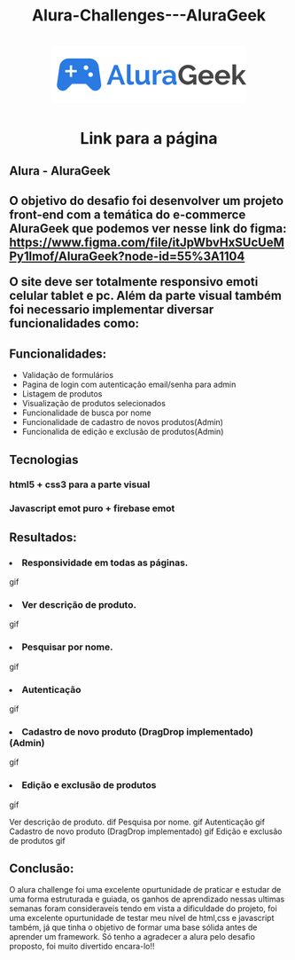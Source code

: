 <h1 align = center> Alura-Challenges---AluraGeek
<h1>
    <div align = "center">
        <img src="assets/img/Logo.svg" alt="">
    </div>
</h1>
<h1 align="center">Link para a página</h1>
<h2> Alura - AluraGeek<h2>

O objetivo do desafio foi desenvolver um projeto front-end com a temática do e-commerce AluraGeek que podemos ver nesse link do figma: https://www.figma.com/file/itJpWbvHxSUcUeMPy1lmof/AluraGeek?node-id=55%3A1104

O site deve ser totalmente **responsivo** emoti celular tablet e pc.
Além da parte visual também foi necessario implementar diversar funcionalidades como:

<h2>Funcionalidades:</h2>
<ul>
    <li>Validação de formulários</li>
    <li>Pagina de login com autenticação email/senha para admin</li>
    <li>Listagem de produtos</li>
    <li>Visualização de produtos selecionados</li>
    <li>Funcionalidade de busca por nome</li>
    <li>Funcionalidade de cadastro de novos produtos(Admin)</li>
    <li>Funcionalida de edição e exclusão de produtos(Admin)</li>
</ul>

 
 
 <h2>Tecnologias</h2>
 <h3>html5 + css3 para a parte visual</h3>
 <h3>Javascript emot puro + firebase emot</h3>

 <h2>Resultados:</h2>
 
 <h3><li>Responsividade em todas as páginas.</li></h3>
 gif
<h3><li>Ver descrição de produto.</li></h3>
gif
 <h3><li>Pesquisar por nome.</li></h3>
 gif
 <h3><li>Autenticação</li></h3>
 gif
<h3><li>Cadastro de novo produto (DragDrop implementado)(Admin)</li></h3>
gif
 <h3><li>Edição e exclusão de produtos </li></h3>
 gif


 Ver descrição de produto.
 dif
 Pesquisa por nome.
 gif
 Autenticação
 gif
 Cadastro de novo produto (DragDrop implementado)
 gif
 Edição e exclusão de produtos 
 gif
 
 <h2>Conclusão: </h2>
 
 O alura challenge foi uma excelente opurtunidade de praticar e estudar de uma forma estruturada e guiada, os ganhos de aprendizado nessas ultimas semanas foram consideraveis tendo em vista a dificuldade do projeto, foi uma excelente opurtunidade de testar meu nível de html,css e javascript também, já que tinha o objetivo de formar uma base sólida antes de aprender um framework. 
 Só tenho a agradecer a alura pelo desafio proposto, foi muito divertido encara-lo!!
